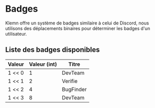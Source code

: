 # Badges

Klemn offre un système de badges similaire à celui de Discord, nous utilisons des déplacements binaires pour déterminer les badges d'un utilisateur.

## Liste des badges disponibles
| Valeur | Valeur (int) | Titre     |
| ------ | ------------ | --------- |
| 1 << 0 | 1            | DevTeam   |
| 1 << 1 | 2            | Verifie   |
| 1 << 2 | 4            | BugFinder |
| 1 << 3 | 8            | DevTeam   |

